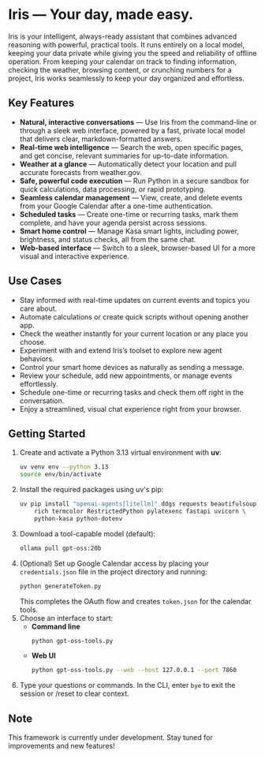# Iris &mdash; Your day, made easy.

Iris is your intelligent, always-ready assistant that combines advanced reasoning with powerful, practical tools. It runs entirely on a local model, keeping your data private while giving you the speed and reliability of offline operation. From keeping your calendar on track to finding information, checking the weather, browsing content, or crunching numbers for a project, Iris works seamlessly to keep your day organized and effortless.

## **Key Features**  

- **Natural, interactive conversations** — Use Iris from the command-line or through a sleek web interface, powered by a fast, private local model that delivers clear, markdown-formatted answers.  
- **Real-time web intelligence** — Search the web, open specific pages, and get concise, relevant summaries for up-to-date information.  
- **Weather at a glance** — Automatically detect your location and pull accurate forecasts from weather.gov.  
- **Safe, powerful code execution** — Run Python in a secure sandbox for quick calculations, data processing, or rapid prototyping.
- **Seamless calendar management** — View, create, and delete events from your Google Calendar after a one-time authentication.
- **Scheduled tasks** — Create one-time or recurring tasks, mark them complete, and have your agenda persist across sessions.
- **Smart home control** — Manage Kasa smart lights, including power, brightness, and status checks, all from the same chat.
- **Web-based interface** — Switch to a sleek, browser-based UI for a more visual and interactive experience.

## **Use Cases**  

- Stay informed with real-time updates on current events and topics you care about.  
- Automate calculations or create quick scripts without opening another app.  
- Check the weather instantly for your current location or any place you choose.  
- Experiment with and extend Iris’s toolset to explore new agent behaviors.  
- Control your smart home devices as naturally as sending a message.
- Review your schedule, add new appointments, or manage events effortlessly.
- Schedule one-time or recurring tasks and check them off right in the conversation.
- Enjoy a streamlined, visual chat experience right from your browser.

## Getting Started

1. Create and activate a Python 3.13 virtual environment with **uv**:
   ```bash
   uv venv env --python 3.13
   source env/bin/activate
   ```
2. Install the required packages using uv's pip:
   ```bash
   uv pip install "openai-agents[litellm]" ddgs requests beautifulsoup4 \
       rich termcolor RestrictedPython pylatexenc fastapi uvicorn \
       python-kasa python-dotenv
   ```
3. Download a tool-capable model (default):
   ```bash
   ollama pull gpt-oss:20b
   ```
4. (Optional) Set up Google Calendar access by placing your `credentials.json` file in the project directory and running:
   ```bash
   python generateToken.py
   ```
   This completes the OAuth flow and creates `token.json` for the calendar tools.
5. Choose an interface to start:
   - **Command line**
     ```bash
     python gpt-oss-tools.py
     ```
   - **Web UI**
     ```bash
     python gpt-oss-tools.py --web --host 127.0.0.1 --port 7860
     ```
6. Type your questions or commands. In the CLI, enter `bye` to exit the session or /reset to clear context.

## Note

This framework is currently under development. Stay tuned for improvements and new features!


